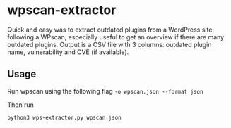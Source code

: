 # wpscan-extractor

Quick and easy was to extract outdated plugins from a WordPress site following a WPscan, especially useful to get an overview if there are many outdated plugins.
Output is a CSV file with 3 columns: outdated plugin name, vulnerability and CVE (if available).

## Usage

Run wpscan using the following flag `-o wpscan.json --format json`

Then run

`python3 wps-extractor.py wpscan.json`
